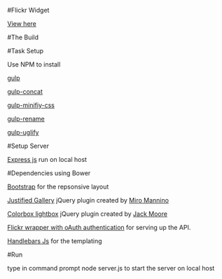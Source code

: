 #Flickr Widget


<a href="http://kpingul.github.io/Flickr-App">View here</a>

#The Build

#Task Setup

Use NPM to install

<a href="https://www.npmjs.com/package/gulp">gulp</a>

<a href="https://www.npmjs.com/package/gulp-concat">gulp-concat</a>

<a href="https://www.npmjs.com/package/gulp-minify-css">gulp-minifiy-css</a>

<a href="https://www.npmjs.com/package/gulp-rename">gulp-rename</a>

<a href="https://www.npmjs.com/package/gulp-uglify">gulp-uglify</a>


#Setup Server 

<a href="http://expressjs.com/">Express js</a> run on local host

#Dependencies using Bower

<a href="http://www.getbootstrap.com/">Bootstrap</a> for the repsonsive layout

<a href="https://github.com/miromannino/Justified-Gallery">Justified Gallery</a> jQuery plugin created by <a href="http://miromannino.com/">Miro Mannino</a> 

<a href="http://www.jacklmoore.com/colorbox/">Colorbox lightbox</a> jQuery plugin created by <a href="http://www.jacklmoore.com/">Jack Moore</a>

<a href="https://github.com/Pomax/node-flickrapi">Flickr wrapper with oAuth authentication</a> for serving up the API.


<a href="https://github.com/wycats/handlebars.js/">Handlebars Js</a>  for the templating


#Run

type in command prompt node server.js to start the server on local host














